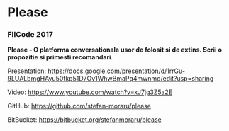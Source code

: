 # Please
### FIICode 2017

**Please - O platforma conversationala usor de folosit si de extins. Scrii o propozitie si primesti recomandari**.

Presentation: https://docs.google.com/presentation/d/1rrGu-9LUALbmgHAyu50tkp51D7Ov1WhwBmaPq4mwnmo/edit?usp=sharing

Video: https://www.youtube.com/watch?v=xJ7jg3Z5a2E

GitHub: https://github.com/stefan-moraru/please

BitBucket: https://bitbucket.org/stefanmoraru/please
